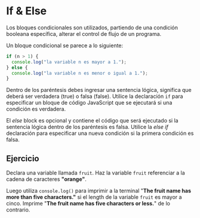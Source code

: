 # If & Else

Los bloques condicionales son utilizados, partiendo de una condición booleana
específica, alterar el control de flujo de un programa.

Un bloque condicional se parece a lo siguiente:

```js
if (n > 1) {
  console.log("la variable n es mayor a 1.");
} else {
  console.log("la variable n es menor o igual a 1.");
}
```

Dentro de los paréntesis debes ingresar una sentencia lógica, significa que
deberá ser verdadera (true) o falsa (false). Utilice la declaración `if` para
especificar un bloque de código JavaScript que se ejecutará si una condición es
verdadera.

El _else_ block es opcional y contiene el código que será ejecutado si la
sentencia lógica dentro de los paréntesis es falsa. Utilice la _else if_
declaración para especificar una nueva condición si la primera condición es
falsa.

## Ejercicio

Declara una variable llamada `fruit`. Haz la variable `fruit` referenciar a la cadena de caracteres **"orange"**.

Luego utiliza `console.log()` para imprimir a la terminal "**The fruit name has
more than five characters."** si el length de la variable `fruit` es mayor a
cinco. Imprime "**The fruit name has five characters or less.**" de lo contrario.
